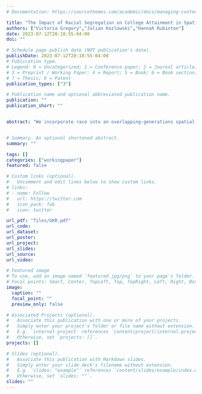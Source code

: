 ```yaml
---
# Documentation: https://sourcethemes.com/academic/docs/managing-content/

title: "The Impact of Racial Segregation on College Attainment in Spatial Equilibrium"
authors: ["Victoria Gregory","Julian Kozlowski","Hannah Rubinton"]
date: 2023-07-12T20:18:55-04:00
doi: ""

# Schedule page publish date (NOT publication's date).
publishDate: 2023-07-12T20:18:55-04:00
# Publication type.
# Legend: 0 = Uncategorized; 1 = Conference paper; 2 = Journal article;
# 3 = Preprint / Working Paper; 4 = Report; 5 = Book; 6 = Book section;
# 7 = Thesis; 8 = Patent
publication_types: ["3"]

# Publication name and optional abbreviated publication name.
publication: ""
publication_short: ""


abstract: "We incorporate race into an overlapping-generations spatial-equilibrium model with neighborhood spillovers.  The model incorporates race in three ways: (i) a Black-White wage gap, (ii) an amenity externality---households care about the racial composition of their neighbors---and (iii) an additional barrier to moving for Black households. These forces quantitatively account for all of the racial segregation and 80 percent of the Black-White gap in college attainment in the data for the St. Louis metro area. Counterfactual exercises show that all three forces are quantitatively important. The presence of spillovers and externalities generates multiple equilibria. Although St. Louis is in the segregated equilibrium, there also exists an integrated equilibrium with a lower college gap, and we analyze a transition path between the two."


# Summary. An optional shortened abstract.
summary: ""

tags: []
categories: ["workingpaper"]
featured: false

# Custom links (optional).
#   Uncomment and edit lines below to show custom links.
# links:
# - name: Follow
#   url: https://twitter.com
#   icon_pack: fab
#   icon: twitter

url_pdf: "files/GKR.pdf"
url_code:
url_dataset:
url_poster:
url_project:
url_slides:
url_source:
url_video:

# Featured image
# To use, add an image named `featured.jpg/png` to your page's folder. 
# Focal points: Smart, Center, TopLeft, Top, TopRight, Left, Right, BottomLeft, Bottom, BottomRight.
image:
  caption: ""
  focal_point: ""
  preview_only: false

# Associated Projects (optional).
#   Associate this publication with one or more of your projects.
#   Simply enter your project's folder or file name without extension.
#   E.g. `internal-project` references `content/project/internal-project/index.md`.
#   Otherwise, set `projects: []`.
projects: []

# Slides (optional).
#   Associate this publication with Markdown slides.
#   Simply enter your slide deck's filename without extension.
#   E.g. `slides: "example"` references `content/slides/example/index.md`.
#   Otherwise, set `slides: ""`.
slides: ""
---
```

